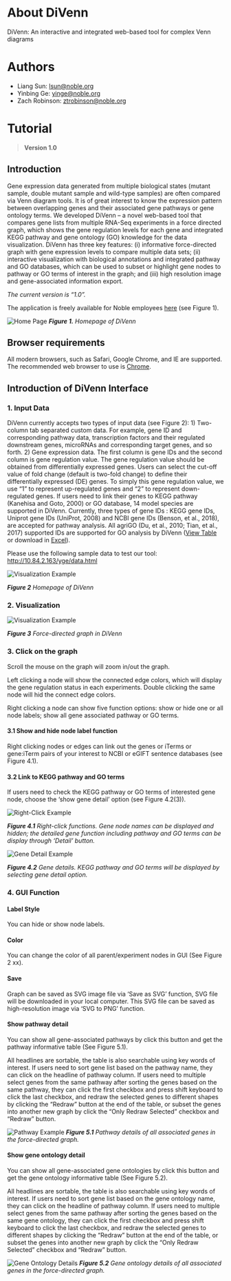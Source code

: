 # About DiVenn
DiVenn: An interactive and integrated web-based tool for complex Venn diagrams

# Authors
- Liang Sun: lsun@noble.org
- Yinbing Ge: yinge@noble.org
- Zach Robinson: ztrobinson@noble.org

# Tutorial
> **Version 1.0**
 
## Introduction
Gene expression data generated from multiple biological states (mutant sample, double mutant sample and wild-type samples) are often compared via Venn diagram tools. It is of great interest to know the expression pattern between overlapping genes and their associated gene pathways or gene ontology terms. We developed DiVenn – a novel web-based tool that compares gene lists from multiple RNA-Seq experiments in a force directed graph, which shows the gene regulation levels for each gene and integrated KEGG pathway and gene ontology (GO) knowledge for the data visualization. DiVenn has three key features: (i) informative force-directed graph with gene expression levels to compare multiple data sets; (ii) interactive visualization with biological annotations and integrated pathway and GO databases, which can be used to subset or highlight gene nodes to pathway or GO terms of interest in the graph; and (iii) high resolution image and gene-associated information export.


*The current version is “1.0”.*

The application is freely available for Noble employees [here](http://10.84.2.163/index.php) (see Figure 1). 

 
![Home Page](./image/tutorial/homepage.PNG)
 _**Figure 1.** Homepage of DiVenn_


## Browser requirements
All modern browsers, such as Safari, Google Chrome, and IE are supported. The recommended web browser to use is [Chrome](https://www.google.com/chrome/). 

## Introduction of DiVenn Interface
### 1.   Input Data

DiVenn currently accepts two types of input data (see Figure 2): 1) Two-column tab separated custom data. For example, gene ID and corresponding pathway data, transcription factors and their regulated downstream genes, microRNAs and corresponding target genes, and so forth. 2) Gene expression data. The first column is gene IDs and the second column is gene regulation value. The gene regulation value should be obtained from differentially expressed genes. Users can select the cut-off value of fold change (default is two-fold change) to define their differentially expressed (DE) genes. To simply this gene regulation value, we use “1” to represent up-regulated genes and “2” to represent down-regulated genes. If users need to link their genes to KEGG pathway (Kanehisa and Goto, 2000) or GO database, 14 model species are supported in DiVenn. Currently, three types of gene IDs : KEGG gene IDs, Uniprot gene IDs (UniProt, 2008) and NCBI gene IDs (Benson, et al., 2018), are accepted for pathway analysis. All agriGO (Du, et al., 2010; Tian, et al., 2017) supported IDs are supported for GO analysis by DiVenn ([View Table](image/tutorial/GO_table.md) or download in [Excel](image/tutorial/GO_version.xlsx)).

Please use the following sample data to test our tool: http://10.84.2.163/yge/data.html

![Visualization Example](./image/tutorial/Figure2.png)

_**Figure 2** Homepage of DiVenn_

### 2.   Visualization
![Visualization Example](./image/tutorial/force-directed-graph.PNG)

 _**Figure 3** Force-directed graph in DiVenn_




### 3.	Click on the graph
Scroll the mouse on the graph will zoom in/out the graph.

Left clicking a node will show the connected edge colors, which will display the gene regulation status in each experiments. Double clicking the same node will hid the connect edge colors.

Right clicking a node can show five function options: show or hide one or all node labels; show all gene associated pathway or GO terms.


#### 3.1	Show and hide node label function
Right clicking nodes or edges can link out the genes or iTerms or gene:iTerm pairs of your interest to NCBI or eGIFT sentence databases (see Figure 4.1).

#### 3.2	Link to KEGG pathway and GO terms
If users need to check the KEGG pathway or GO terms of interested gene node, choose the ‘show gene detail’ option (see Figure 4.2(3)).

 
![Right-Click Example](./image/tutorial/clickGraph.PNG)

_**Figure 4.1** Right-click functions. Gene node names can be displayed and hidden; the detailed gene function including pathway and GO terms can be display through ‘Detail’ button._


![Gene Detail Example](./image/tutorial/geneDetail.PNG)

_**Figure 4.2** Gene details. KEGG pathway and GO terms will be displayed by selecting gene detail option._

### 4.	GUI Function

#### Label Style
You can hide or show node labels. 

#### Color
You can change the color of all parent/experiment nodes in GUI (See Figure 2 xx).

#### Save
Graph can be saved as SVG image file via ‘Save as SVG’ function, SVG file will be downloaded in your local computer. This SVG file can be saved as high-resolution image via ‘SVG to PNG’ function.

#### Show pathway detail
You can show all gene-associated pathways by click this button and get the pathway informative table (See Figure 5.1).

All headlines are sortable, the table is also searchable using key words of interest. If users need to sort gene list based on the pathway name, they can click on the headline of pathway column. If users need to multiple select genes from the same pathway after sorting the genes based on the same pathway, they can click the first checkbox and press shift keyboard to click the last checkbox, and redraw the selected genes to different shapes by clicking the “Redraw” button at the end of the table, or subset the genes into another new graph by click the “Only Redraw Selected” checkbox and “Redraw” button.
 

 
![Pathway Example](./image/tutorial/pathwayTable.PNG)
_**Figure 5.1** Pathway details of all associated genes in the force-directed graph._

#### Show gene ontology detail
You can show all gene-associated gene ontologies by click this button and get the gene ontology informative table (See Figure 5.2).

All headlines are sortable, the table is also searchable using key words of interest. If users need to sort gene list based on the gene ontology name, they can click on the headline of pathway column. If users need to multiple select genes from the same pathway after sorting the genes based on the same gene ontology, they can click the first checkbox and press shift keyboard to click the last checkbox, and redraw the selected genes to different shapes by clicking the “Redraw” button at the end of the table, or subset the genes into another new graph by click the “Only Redraw Selected” checkbox and “Redraw” button.

![Gene Ontology Details](./image/tutorial/geneOntologyDetails.png)
_**Figure 5.2** Gene ontology details of all associated genes in the force-directed graph._


